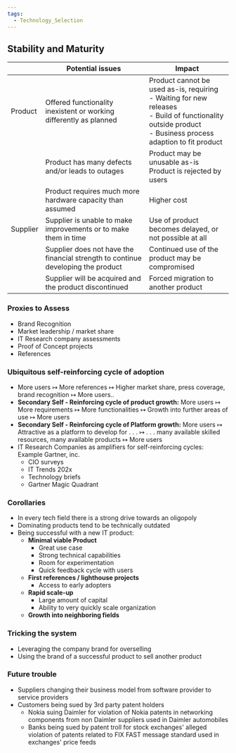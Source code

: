 ```yaml
---
tags:
  - Technology_Selection
---
```

## Stability and Maturity
|          | Potential issues                                                                 | Impact                                                                                                                                                                    |
| -------- | -------------------------------------------------------------------------------- | ------------------------------------------------------------------------------------------------------------------------------------------------------------------------- |
| Product  | Offered functionality inexistent or working differently as planned<br>           | Product cannot be used as-is, requiring<br>    - Waiting for new releases<br>	- Build of functionality outside product<br>	- Business process adaption to fit product<br> |
|          | Product has many defects and/or leads to outages<br>                             | Product may be unusable as-is<br>Product is rejected by users                                                                                                             |
|          | Product requires much more hardware capacity than assumed                        | Higher cost                                                                                                                                                               |
| Supplier | Supplier is unable to make improvements or to make them in time                  | Use of product becomes delayed, or not possible at all                                                                                                                    |
|          | Supplier does not have the financial strength to continue developing the product | Continued use of the product may be compromised                                                                                                                           |
|          | Supplier will be acquired and the product discontinued                           | Forced migration to another product                                                                                                                                       |
### Proxies to Assess
- Brand Recognition
- Market leadership / market share
- IT Research company assessments
- Proof of Concept projects
- References

### Ubiquitous self-reinforcing cycle of adoption
- More users $\mapsto$ More references $\mapsto$ Higher market share, press coverage, brand recognition $\mapsto$ More users..
- **Secondary Self - Reinforcing cycle of product growth:**
  More users $\mapsto$ More requirements $\mapsto$ More functionalities $\mapsto$ Growth into further areas of use $\mapsto$ More users
- **Secondary Self - Reinforcing cycle of Platform growth:**
  More users $\mapsto$ Attractive as a platform to develop for . . . $\mapsto$ . . . many available skilled resources,  many available products $\mapsto$ More users
-  IT Research Companies as amplifiers for self-reinforcing cycles: Example Gartner, inc.
	- CIO surveys
	- IT Trends 202x
	- Technology briefs
	- Gartner Magic Quadrant

### Corollaries
- In every tech field there is a strong drive towards an oligopoly
- Dominating products tend to be technically outdated
- Being successful with a new IT product:
	- **Minimal viable Product**
		- Great use case
		- Strong technical capabilities
		- Room for experimentation
		- Quick feedback cycle with users
	- **First references / lighthouse projects**
		- Access to early adopters
	- **Rapid scale-up**
		- Large amount of capital
		- Ability to very quickly scale organization
	- **Growth into neighboring fields**

### Tricking the system
- Leveraging the company brand for overselling
- Using the brand of a successful product to sell another product

### Future trouble
- Suppliers changing their business model from software provider to service providers
- Customers being sued by 3rd party patent holders
	- Nokia suing Daimler for violation of Nokia patents in networking components from non Daimler suppliers used in Daimler automobiles
	- Banks being sued by patent troll for stock exchanges' alleged violation of patents related to FIX FAST message standard used in exchanges' price feeds

